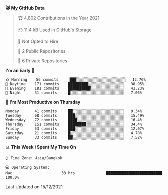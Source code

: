 <!--START_SECTION:waka-->
**🐱 My GitHub Data** 

> 🏆 4,802 Contributions in the Year 2021
 > 
> 📦 11.4 kB Used in GitHub's Storage 
 > 
> 🚫 Not Opted to Hire
 > 
> 📜 2 Public Repositories 
 > 
> 🔑 6 Private Repositories  
 > 
**I'm an Early 🐤** 

```text
🌞 Morning    56 commits     ███░░░░░░░░░░░░░░░░░░░░░░   12.76% 
🌆 Daytime    171 commits    █████████░░░░░░░░░░░░░░░░   38.95% 
🌃 Evening    181 commits    ██████████░░░░░░░░░░░░░░░   41.23% 
🌙 Night      31 commits     █░░░░░░░░░░░░░░░░░░░░░░░░   7.06%

```
📅 **I'm Most Productive on Thursday** 

```text
Monday       41 commits     ██░░░░░░░░░░░░░░░░░░░░░░░   9.34% 
Tuesday      68 commits     ███░░░░░░░░░░░░░░░░░░░░░░   15.49% 
Wednesday    72 commits     ████░░░░░░░░░░░░░░░░░░░░░   16.4% 
Thursday     151 commits    ████████░░░░░░░░░░░░░░░░░   34.4% 
Friday       53 commits     ███░░░░░░░░░░░░░░░░░░░░░░   12.07% 
Saturday     21 commits     █░░░░░░░░░░░░░░░░░░░░░░░░   4.78% 
Sunday       33 commits     ██░░░░░░░░░░░░░░░░░░░░░░░   7.52%

```


📊 **This Week I Spent My Time On** 

```text
⌚︎ Time Zone: Asia/Bangkok

💻 Operating System: 
Mac                      33 hrs              █████████████████████████   100.0%

```


 Last Updated on 15/12/2021
<!--END_SECTION:waka-->